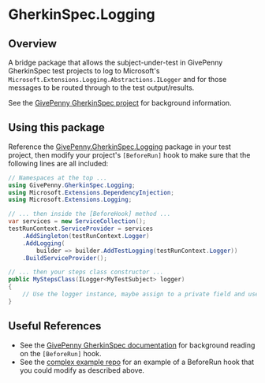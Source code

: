 # GherkinSpec.Logging

## Overview

A bridge package that allows the subject-under-test in GivePenny GherkinSpec test projects to log to Microsoft's `Microsoft.Extensions.Logging.Abstractions.ILogger` and for those messages to be routed through to the test output/results.

See the [GivePenny GherkinSpec project](https://github.com/GivePenny/GherkinSpec) for background information.

## Using this package

Reference the [GivePenny.GherkinSpec.Logging](https://www.nuget.org/packages/GivePenny.GherkinSpec.Logging) package in your test project, then modify your project's `[BeforeRun]` hook to make sure that the following lines are all included:

```csharp
// Namespaces at the top ...
using GivePenny.GherkinSpec.Logging;
using Microsoft.Extensions.DependencyInjection;
using Microsoft.Extensions.Logging;

// ... then inside the [BeforeHook] method ...
var services = new ServiceCollection();
testRunContext.ServiceProvider = services
    .AddSingleton(testRunContext.Logger)
    .AddLogging(
	    builder => builder.AddTestLogging(testRunContext.Logger))
    .BuildServiceProvider();

// ... then your steps class constructor ...
public MyStepsClass(ILogger<MyTestSubject> logger)
{
    // Use the logger instance, maybe assign to a private field and use inside steps when the MyTestSubject class is instantiated.
}
```

## Useful References

* See the [GivePenny GherkinSpec documentation](https://github.com/GivePenny/GherkinSpec/docs/Hooks.md) for background reading on the `[BeforeRun]` hook.
* See the [complex example repo](https://github.com/GivePenny/GherkinSpec.ComplexExample) for an example of a BeforeRun hook that you could modify as described above.
